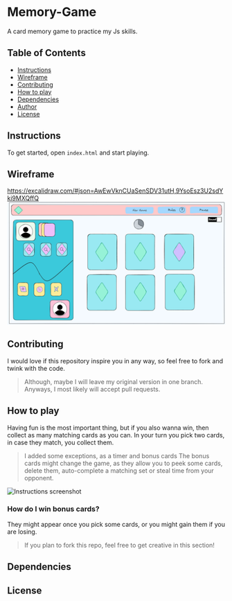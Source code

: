 # Memory-Game
A card memory game to practice my Js skills.
## Table of Contents
* [Instructions](#instructions)
* [Wireframe](#wireframe)
* [Contributing](#contributing)
* [How to play](#how-to-play)
* [Dependencies](#dependencies)
* [Author](https://github.com/spariva)
* [License](#license)
## Instructions
To get started, open `index.html` and start playing.

## Wireframe
https://excalidraw.com/#json=AwEwVknCUaSenSDV31utH,9YsoEsz3U2sdYki9MXQffQ
![Alt text](public/assets/img/preview.png)


## Contributing
I would love if this repository inspire you in any way, so feel free to fork and twink with the code.
 >Although, maybe I will leave my original version in one branch. Anyways, I most likely will accept pull requests.

## How to play
Having fun is the most important thing, but if you also wanna win, then collect as many matching cards as you can. 
In your turn you pick two cards, in case they match, you collect them. 

>I added some exceptions, as a timer and bonus cards
>The bonus cards might change the game, as they allow you to peek some cards, delete them, auto-complete a matching set or steal time from your opponent.

![Instructions screenshot](public/assets/img/inst.png)

### How do I win bonus cards?
They might appear once you pick some cards, or you might gain them if you are losing. 
>If you plan to fork this repo, feel free to get creative in this section!

## Dependencies

## License



